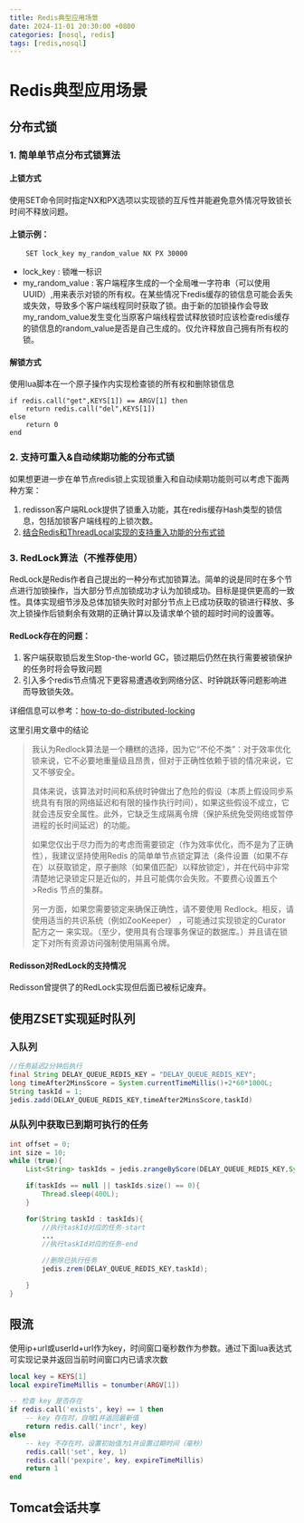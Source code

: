```yaml
---
title: Redis典型应用场景
date: 2024-11-01 20:30:00 +0800
categories: [nosql, redis]
tags: [redis,nosql]     
---
```


# Redis典型应用场景

## 分布式锁
### 1. 简单单节点分布式锁算法

#### 上锁方式
使用SET命令同时指定NX和PX选项以实现锁的互斥性并能避免意外情况导致锁长时间不释放问题。

#### 上锁示例：
```
    SET lock_key my_random_value NX PX 30000
```
- lock_key : 锁唯一标识
- my_random_value : 客户端程序生成的一个全局唯一字符串（可以使用UUID）,用来表示对锁的所有权。在某些情况下redis缓存的锁信息可能会丢失或失效，导致多个客户端线程同时获取了锁。由于新的加锁操作会导致my_random_value发生变化当原客户端线程尝试释放锁时应该检查redis缓存的锁信息的random_value是否是自己生成的。仅允许释放自己拥有所有权的锁。

#### 解锁方式
使用lua脚本在一个原子操作内实现检查锁的所有权和删除锁信息
```
if redis.call("get",KEYS[1]) == ARGV[1] then
    return redis.call("del",KEYS[1])
else
    return 0
end
```

### 2. 支持可重入&自动续期功能的分布式锁
如果想更进一步在单节点redis锁上实现锁重入和自动续期功能则可以考虑下面两种方案：
1. redisson客户端RLock提供了锁重入功能，其在redis缓存Hash类型的锁信息，包括加锁客户端线程的上锁次数。
2. [结合Redis和ThreadLocal实现的支持重入功能的分布式锁](https://github.com/MountainValley/jedis-support)

### 3. RedLock算法（不推荐使用）
RedLock是Redis作者自己提出的一种分布式加锁算法。简单的说是同时在多个节点进行加锁操作，当大部分节点加锁成功才认为加锁成功。目标是提供更高的一致性。具体实现细节涉及总体加锁失败时对部分节点上已成功获取的锁进行释放、多次上锁操作后锁剩余有效期的正确计算以及请求单个锁的超时时间的设置等。

#### RedLock存在的问题：
1. 客户端获取锁后发生Stop-the-world GC，锁过期后仍然在执行需要被锁保护的任务时将会导致问题
2. 引入多个redis节点情况下更容易遭遇收到网络分区、时钟跳跃等问题影响进而导致锁失效。

详细信息可以参考：[how-to-do-distributed-locking](https://martin.kleppmann.com/2016/02/08/how-to-do-distributed-locking.html)

这里引用文章中的结论
>我认为Redlock算法是一个糟糕的选择，因为它“不伦不类”：对于效率优化锁来说，它不必要地重量级且昂贵，但对于正确性依赖于锁的情况来说，它又不够安全。
>
>具体来说，该算法对时间和系统时钟做出了危险的假设（本质上假设同步系统具有有限的网络延迟和有限的操作执行时间），如果这些假设不成立，它就会违反安全属性。此外，它缺乏生成隔离令牌（保护系统免受网络或暂停进程的长时间延迟）的功能。
>
>如果您仅出于尽力而为的考虑而需要锁定（作为效率优化，而不是为了正确性），我建议坚持使用Redis 的简单单节点锁定算法（条件设置（如果不存在）以获取锁定，原子删除（如果值匹配）以释放锁定），并在代码中非常清楚地记录锁定只是近似的，并且可能偶尔会失败。不要费心设置五个 >Redis 节点的集群。
>
>另一方面，如果您需要锁定来确保正确性，请不要使用 Redlock。相反，请使用适当的共识系统（例如ZooKeeper） ，可能通过实现锁定的Curator 配方之一 来实现。（至少，使用具有合理事务保证的数据库。）并且请在锁定下对所有资源访问强制使用隔离令牌。

#### Redisson对RedLock的支持情况
Redisson曾提供了的RedLock实现但后面已被标记废弃。

## 使用ZSET实现延时队列
### 入队列
```java
//任务延迟2分钟后执行
final String DELAY_QUEUE_REDIS_KEY = "DELAY_QUEUE_REDIS_KEY";
long timeAfter2MinsScore = System.currentTimeMillis()+2*60*1000L;
String taskId = 1;
jedis.zadd(DELAY_QUEUE_REDIS_KEY,timeAfter2MinsScore,taskId)
```

### 从队列中获取已到期可执行的任务
```java
int offset = 0;
int size = 10;
while (true){
    List<String> taskIds = jedis.zrangeByScore(DELAY_QUEUE_REDIS_KEY,System.currentTimeMillis(),0.0,offset,size);

    if(taskIds == null || taskIds.size() == 0){
        Thread.sleep(400L);
    }

    for(String taskId : taskIds){
        //执行taskId对应的任务-start
        ...
        //执行taskId对应的任务-end

        //删除已执行任务
        jedis.zrem(DELAY_QUEUE_REDIS_KEY,taskId);

    }
}
```

## 限流
使用ip+url或userId+url作为key，时间窗口毫秒数作为参数。通过下面lua表达式可实现记录并返回当前时间窗口内已请求次数
```lua
local key = KEYS[1]
local expireTimeMillis = tonumber(ARGV[1])

-- 检查 key 是否存在
if redis.call('exists', key) == 1 then
    -- key 存在时，自增1并返回最新值
    return redis.call('incr', key)
else
    -- key 不存在时，设置初始值为1并设置过期时间（毫秒）
    redis.call('set', key, 1)
    redis.call('pexpire', key, expireTimeMillis)
    return 1
end

```

## Tomcat会话共享



